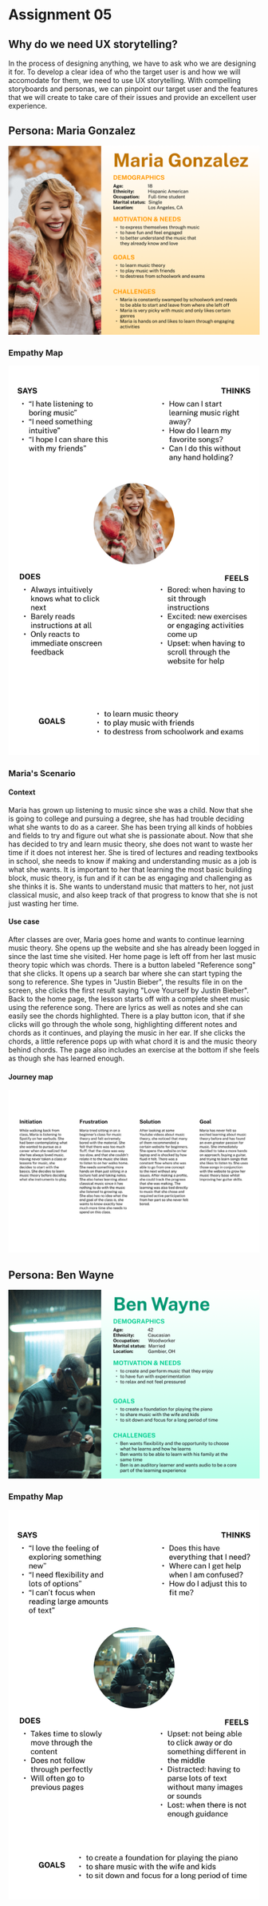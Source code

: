 # Assignment 05

## Why do we need UX storytelling?

In the process of designing anything, we have to ask who we are designing it for. To develop a clear idea of who the target user is and how we will accomodate for them, we need to use UX storytelling. With compelling storyboards and personas, we can pinpoint our target user and the features that we will create to take care of their issues and provide an excellent user experience.

## Persona: Maria Gonzalez

![Maria Gonzalez](/assignment04/assets/maria_gonzalez.png)

### Empathy Map

![Maria Empathy](/assignment04/assets/maria_empathy.png)

### Maria's Scenario

#### Context

Maria has grown up listening to music since she was a child. Now that she is going to college and pursuing a degree, she has had trouble deciding what she wants to do as a career. She has been trying all kinds of hobbies and fields to try and figure out what she is passionate about. Now that she has decided to try and learn music theory, she does not want to waste her time if it does not interest her. She is tired of lectures and reading textbooks in school, she needs to know if making and understanding music as a job is what she wants. It is important to her that learning the most basic building block, music theory, is fun and if it can be as engaging and challenging as she thinks it is. She wants to understand music that matters to her, not just classical music, and also keep track of that progress to know that she is not just wasting her time.

#### Use case

After classes are over, Maria goes home and wants to continue learning music theory. She opens up the website and she has already been logged in since the last time she visited. Her home page is left off from her last music theory topic which was chords. There is a button labeled "Reference song" that she clicks. It opens up a search bar where she can start typing the song to reference. She types in "Justin Bieber", the results file in on the screen, she clicks the first result saying "Love Yourself by Justin Bieber". Back to the home page, the lesson starts off with a complete sheet music using the reference song. There are lyrics as well as notes and she can easily see the chords highlighted. There is a play button icon, that if she clicks will go through the whole song, highlighting different notes and chords as it continues, and playing the music in her ear. If she clicks the chords, a little reference pops up with what chord it is and the music theory behind chords. The page also includes an exercise at the bottom if she feels as though she has learned enough. 

#### Journey map

![Maria Journey](/assignment04/assets/maria_journey.png)

## Persona: Ben Wayne

![Ben Wayne](/assignment04/assets/ben_wayne.png)


### Empathy Map

![Ben Empathy](/assignment04/assets/ben_empathy.png)
